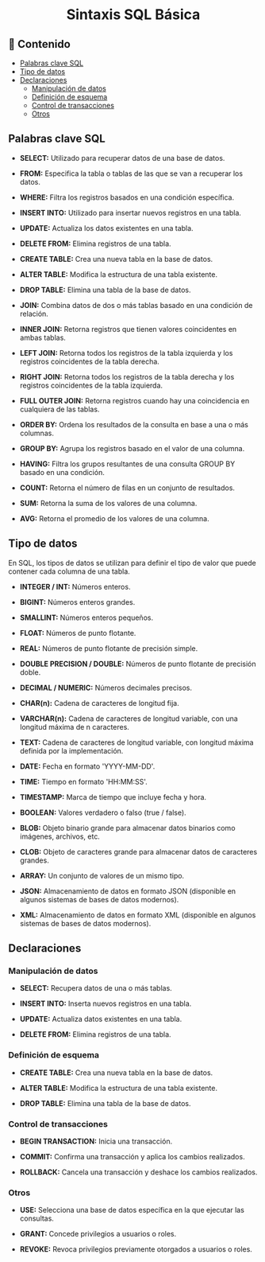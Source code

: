 <h1 align="center">Sintaxis SQL Básica</h1>

<h2>📑 Contenido</h2>

- [Palabras clave SQL](#palabras-clave-sql)
- [Tipo de datos](#tipo-de-datos)
- [Declaraciones](#declaraciones)
  - [Manipulación de datos](#manipulación-de-datos)
  - [Definición de esquema](#definición-de-esquema)
  - [Control de transacciones](#control-de-transacciones)
  - [Otros](#otros)

## Palabras clave SQL

- **SELECT:** Utilizado para recuperar datos de una base de datos.

- **FROM:** Especifica la tabla o tablas de las que se van a recuperar los datos.

- **WHERE:** Filtra los registros basados en una condición específica.

- **INSERT INTO:** Utilizado para insertar nuevos registros en una tabla.

- **UPDATE:** Actualiza los datos existentes en una tabla.

- **DELETE FROM:** Elimina registros de una tabla.

- **CREATE TABLE:** Crea una nueva tabla en la base de datos.

- **ALTER TABLE:** Modifica la estructura de una tabla existente.

- **DROP TABLE:** Elimina una tabla de la base de datos.

- **JOIN:** Combina datos de dos o más tablas basado en una condición de relación.

- **INNER JOIN:** Retorna registros que tienen valores coincidentes en ambas tablas.

- **LEFT JOIN:** Retorna todos los registros de la tabla izquierda y los registros coincidentes de la tabla derecha.

- **RIGHT JOIN:** Retorna todos los registros de la tabla derecha y los registros coincidentes de la tabla izquierda.

- **FULL OUTER JOIN:** Retorna registros cuando hay una coincidencia en cualquiera de las tablas.

- **ORDER BY:** Ordena los resultados de la consulta en base a una o más columnas.

- **GROUP BY:** Agrupa los registros basado en el valor de una columna.

- **HAVING:** Filtra los grupos resultantes de una consulta GROUP BY basado en una condición.

- **COUNT:** Retorna el número de filas en un conjunto de resultados.

- **SUM:** Retorna la suma de los valores de una columna.

- **AVG:** Retorna el promedio de los valores de una columna.

## Tipo de datos

En SQL, los tipos de datos se utilizan para definir el tipo de valor que puede contener cada columna de una tabla.

- **INTEGER / INT:** Números enteros.

- **BIGINT:** Números enteros grandes.

- **SMALLINT:** Números enteros pequeños.

- **FLOAT:** Números de punto flotante.

- **REAL:** Números de punto flotante de precisión simple.

- **DOUBLE PRECISION / DOUBLE:** Números de punto flotante de precisión doble.

- **DECIMAL / NUMERIC:** Números decimales precisos.

- **CHAR(n):** Cadena de caracteres de longitud fija.

- **VARCHAR(n):** Cadena de caracteres de longitud variable, con una longitud máxima de n caracteres.

- **TEXT:** Cadena de caracteres de longitud variable, con longitud máxima definida por la implementación.

- **DATE:** Fecha en formato 'YYYY-MM-DD'.

- **TIME:** Tiempo en formato 'HH:MM:SS'.

- **TIMESTAMP:** Marca de tiempo que incluye fecha y hora.

- **BOOLEAN:** Valores verdadero o falso (true / false).

- **BLOB:** Objeto binario grande para almacenar datos binarios como imágenes, archivos, etc.

- **CLOB:** Objeto de caracteres grande para almacenar datos de caracteres grandes.

- **ARRAY:** Un conjunto de valores de un mismo tipo.

- **JSON:** Almacenamiento de datos en formato JSON (disponible en algunos sistemas de bases de datos modernos).

- **XML:** Almacenamiento de datos en formato XML (disponible en algunos sistemas de bases de datos modernos).

## Declaraciones

### Manipulación de datos

- **SELECT:** Recupera datos de una o más tablas.

- **INSERT INTO:** Inserta nuevos registros en una tabla.

- **UPDATE:** Actualiza datos existentes en una tabla.

- **DELETE FROM:** Elimina registros de una tabla.

### Definición de esquema

- **CREATE TABLE:** Crea una nueva tabla en la base de datos.

- **ALTER TABLE:** Modifica la estructura de una tabla existente.

- **DROP TABLE:** Elimina una tabla de la base de datos.

### Control de transacciones

- **BEGIN TRANSACTION:** Inicia una transacción.

- **COMMIT:** Confirma una transacción y aplica los cambios realizados.

- **ROLLBACK:** Cancela una transacción y deshace los cambios realizados.

### Otros

- **USE:** Selecciona una base de datos específica en la que ejecutar las consultas.

- **GRANT:** Concede privilegios a usuarios o roles.

- **REVOKE:** Revoca privilegios previamente otorgados a usuarios o roles.
